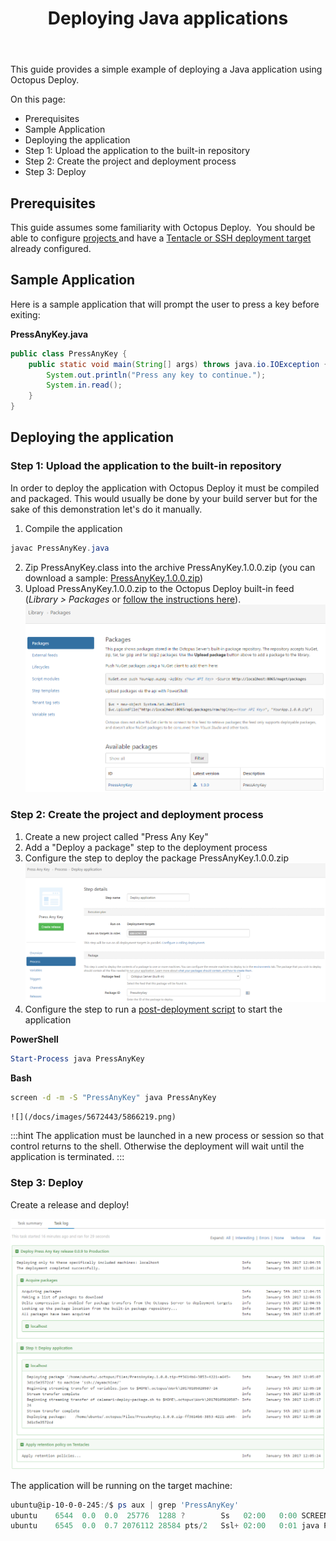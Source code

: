 ﻿---
title: Deploying Java applications
position: 12
---


This guide provides a simple example of deploying a Java application using Octopus Deploy.





On this page:


- Prerequisites
- Sample Application
- Deploying the application
 - Step 1: Upload the application to the built-in repository
 - Step 2: Create the project and deployment process
 - Step 3: Deploy

## Prerequisites


This guide assumes some familiarity with Octopus Deploy.  You should be able to configure [projects ](/docs/home/key-concepts/projects.md)and have a [Tentacle or SSH deployment target](/docs/home/deployment-targets.md) already configured.

## Sample Application


Here is a sample application that will prompt the user to press a key before exiting:

**PressAnyKey.java**

```java
public class PressAnyKey {
    public static void main(String[] args) throws java.io.IOException {
        System.out.println("Press any key to continue.");
		System.in.read();
    }
}
```

## Deploying the application

### Step 1: Upload the application to the built-in repository


In order to deploy the application with Octopus Deploy it must be compiled and packaged. This would usually be done by your build server but for the sake of this demonstration let's do it manually.

1. Compile the application

```powershell
javac PressAnyKey.java
```
2. Zip PressAnyKey.class into the archive PressAnyKey.1.0.0.zip (you can download a sample: [PressAnyKey.1.0.0.zip](https://download.octopusdeploy.com/demo/PressAnyKey.1.0.0.zip))
3. Upload PressAnyKey.1.0.0.zip to the Octopus Deploy built-in feed (*Library > Packages* or [follow the instructions here](/docs/home/packaging-applications/package-repositories/pushing-packages-to-the-built-in-repository.md)).
![](/docs/images/5672443/5866217.png)


### Step 2: Create the project and deployment process

1. Create a new project called "Press Any Key"
2. Add a "Deploy a package" step to the deployment process
3. Configure the step to deploy the package PressAnyKey.1.0.0.zip
![](/docs/images/5672443/5866218.png)
4. Configure the step to run a [post-deployment script](/docs/home/deploying-applications/custom-scripts.md) to start the application

**PowerShell**

```powershell
Start-Process java PressAnyKey
```

**Bash**

```bash
screen -d -m -S "PressAnyKey" java PressAnyKey
```
    
    ![](/docs/images/5672443/5866219.png)

:::hint
The application must be launched in a new process or session so that control returns to the shell. Otherwise the deployment will wait until the application is terminated.
:::


### Step 3: Deploy


Create a release and deploy!


![](/docs/images/5672443/5866220.png)


The application will be running on the target machine:

```powershell
ubuntu@ip-10-0-0-245:/$ ps aux | grep 'PressAnyKey'
ubuntu    6544  0.0  0.0  25776  1288 ?        Ss   02:00   0:00 SCREEN -d -m -s PressAnyKey java PressAnyKey
ubuntu    6545  0.0  0.7 2076112 28584 pts/2   Ssl+ 02:00   0:01 java PressAnyKey
```
